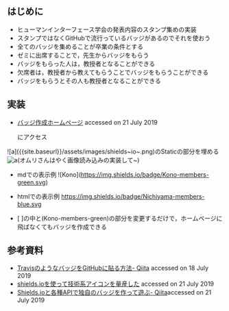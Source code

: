 はじめに
--------

-   ヒューマンインターフェース学会の発表内容のスタンプ集めの実装
-   スタンプではなくGitHubで流行っているバッジがあるのでそれを使おう
-   全てのバッジを集めることが卒業の条件とする
-   ゼミに出席することで，先生からバッジをもらう
-   バッジをもらった人は，教授者となることができる
-   欠席者は，教授者から教えてもらうことでバッジをもらうことができる
-   バッジをもらうとその人も教授者となることができる

実装
----

-   [バッジ作成ホームページ](https://shields.io/) accessed on 21 July
    2019

    にアクセス

!\[a\]({{site.baseurl}}/assets/images/shields~io~.png)のStaticの部分を埋める
![a]({{site.baseurl}}/assets/images/shields~io~.png)(オムリさんはやく画像読み込みの実装して\~)

-   mdでの表示例
    !\[Kono\](<https://img.shields.io/badge/Kono-members-green.svg>)

-   htmlでの表示例
    <https://img.shields.io/badge/Nichiyama-members-blue.svg>

-   \[
    \]の中と(Kono-members-green)の部分を変更するだけで，ホームページに飛ばなくてもバッジを作成できる

参考資料
--------

-   [TravisのようなバッジをGitHubに貼る方法-
    Qiita](https://qiita.com/sl2/items/a378c5cd24c2767c8c8b) accessed on
    18 July 2019
-   [shields.ioを使って技術系アイコンを量産した](https://qiita.com/s-yoshiki/items/436bbe1f7160b610b05c)
    accessed on 21 July 2019
-   [Shields.ioと各種APIで独自のバッジを作って遊ぶ-
    Qiita](https://qiita.com/ota-meshi/items/4799f490ecc8c8cf6422)accessed
    on 21 July 2019

